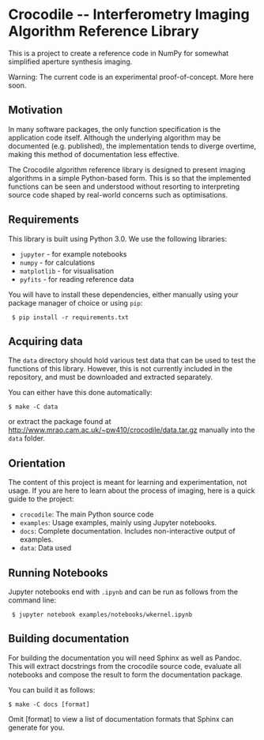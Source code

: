 
Crocodile -- Interferometry Imaging Algorithm Reference Library
===============================================================

This is a project to create a reference code in NumPy for somewhat
simplified aperture synthesis imaging.

Warning: The current code is an experimental proof-of-concept. More
here soon.

Motivation
----------

In many software packages, the only function specification is the
application code itself. Although the underlying algorithm may be
documented (e.g. published), the implementation tends to diverge
overtime, making this method of documentation less effective.

The Crocodile algorithm reference library is designed to present
imaging algorithms in a simple Python-based form. This is so that the
implemented functions can be seen and understood without resorting to
interpreting source code shaped by real-world concerns such as
optimisations.

Requirements
------------

This library is built using Python 3.0. We use the following libraries:

  * `jupyter` - for example notebooks
  * `numpy` - for calculations
  * `matplotlib` - for visualisation
  * `pyfits` - for reading reference data

You will have to install these dependencies, either manually using
your package manager of choice or using `pip`:

     $ pip install -r requirements.txt

Acquiring data
--------------

The `data` directory should hold various test data that can be used to
test the functions of this library. However, this is not currently
included in the repository, and must be downloaded and extracted
separately.

You can either have this done automatically:

    $ make -C data

or extract the package found at
http://www.mrao.cam.ac.uk/~pw410/crocodile/data.tar.gz manually into
the `data` folder.

Orientation
-----------

The content of this project is meant for learning and experimentation,
not usage. If you are here to learn about the process of imaging, here
is a quick guide to the project:

  * `crocodile`: The main Python source code
  * `examples`: Usage examples, mainly using Jupyter notebooks.
  * `docs`: Complete documentation. Includes non-interactive output of examples.
  * `data`: Data used

Running Notebooks
-----------------

Jupyter notebooks end with `.ipynb` and can be run as follows from the
command line:

     $ jupyter notebook examples/notebooks/wkernel.ipynb

Building documentation
----------------------

For building the documentation you will need Sphinx as well as
Pandoc. This will extract docstrings from the crocodile source code,
evaluate all notebooks and compose the result to form the
documentation package.

You can build it as follows:

    $ make -C docs [format]

Omit [format] to view a list of documentation formats that Sphinx can
generate for you.
